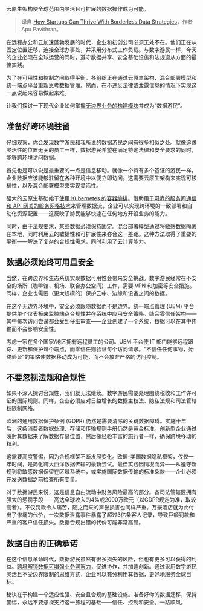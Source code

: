 
<!--
title: 初创企业如何通过无边界数据战略蓬勃发展
cover: https://cdn.thenewstack.io/media/2024/12/5309816e-kristin-wilson-z3htkdhuh5w-unsplash-scaled.jpg
-->

云原生架构使全球范围内灵活且可扩展的数据操作成为可能。

> 译自 [How Startups Can Thrive With Borderless Data Strategies](https://thenewstack.io/how-startups-can-thrive-with-borderless-data-strategies/)，作者 Apu Pavithran。

在远程办公和云加速蓬勃发展的时代，企业和初创公司必须无处不在。他们正在从固定位置迁移，连接全球办事处，并采用分布式工作负载。与数字游民一样，今天的企业必须在全球运营的同时，遵守数据共享、安全基础设施和法规遵从方面的最佳实践。

为了在可用性和控制之间取得平衡，各组织正在通过云原生架构、混合部署模型和统一端点平台重新思考数据管理。然而，在不违反法律或泄露信息的情况下实现这一点说起来容易做起来难。

让我们探讨一下现代企业如何掌握[无边界业务的构建模块](https://thenewstack.io/how-event-processing-builds-business-speed-and-agility/)并成为“数据游民”。

## 准备好跨环境驻留

仔细观察，你会发现数字游民和我所说的数据游民之间有很多相似之处。就像追求灵活性的位置无关的员工一样，数据游民希望在满足特定法律和安全要求的同时，能够跨环境访问数据。

首先也是可以说是最重要的一点是信息移动。就像一个持有多个签证的游民一样，企业数据应该能够驻留在各种环境中以便立即访问。这需要云原生架构来实现可移植性，以及混合部署模型来实现灵活性。

强大的云原生基础始于[使用 Kubernetes 的容器编排](https://thenewstack.io/the-impact-of-containerization-on-apm-strategies/)。借助[用于可靠的服务间通信和 API 网关的服务网格技术](https://thenewstack.io/tetrate-bloomberg-collaborate-on-envoy-based-ai-gateways/)来管理数据流，企业可以实现跨环境的一致部署和自动化资源配置——这反映了游民能够快速在任何地方开设业务的能力。

同时，由于法规要求，某些数据必须保持固定。混合部署模型通过将敏感数据隔离在本地，同时利用云的敏捷性和可扩展性来弥合这一差距。这种方法取得了重要的平衡——解决了复杂的合规性需求，同时利用了云计算能力。

## 数据必须始终可用且安全

当然，在跨边界和生态系统实现数据可用性会带来安全挑战。数字游民经常在不安全的场所（咖啡馆、机场、联合办公空间）工作，需要 VPN 和加密等安全措施。同样，企业也需要（更大规模的）保护云中、边缘和设备之间的数据。

在这个无边界环境中，安全必须跟随数据而不是边界。统一端点管理 (UEM) 平台提供单个仪表板来监控端点合规性并在系统中应用安全策略。结合零信任架构——其中每次访问尝试都会受到仔细审查——企业创建了一个系统，数据可以在其中传输而不会影响安全性。

考虑一家在多个国家/地区拥有远程员工的公司。UEM 平台使 IT 部门能够远程跟踪、更新和保护每个端点，而零信任则验证每个访问请求。“不信任任何事物，始终验证”的策略使数据移动成为可能，而不会放弃严格的访问控制。

## 不要忽视法规和合规性

如果不深入探讨合规性，我们就无法继续。数字游民需要处理围绕税收和工作许可证的国际规则。同样，企业必须应对日益增长的数据主权法、隐私法规和司法管辖权限制网络。

欧洲的通用数据保护条例 (GDPR) 仍然是需要清除的关键数据障碍。实施十年后，这条消费者数据处理、存储和传输规则手册仍然是黄金标准。创新型企业通过映射其数据来了解数据存储位置，然后像经验丰富的旅行者一样，确保跨境移动的权利。

这需要高度警惕，因为合规框架不断发展变化。欧盟-美国数据隐私框架，仅仅一年时间，是简化跨大西洋数据传输的最新尝试。最佳实践因情况而异——从遵守新规到将敏感数据保留在区域系统中，或实施国际数据传输的标准条款——企业必须在发送数据之前检查所有变量。

对于数据游民来说，这是信息自由流动中财务风险最高的部分。各司法管辖区拥有强大的惩罚手段——高达全球收入的4%或2000万欧元（以GDPR规定为准，取较高者）。不仅罚款令人痛苦，随之而来的声誉损害也同样严重。万豪酒店就为此付出了惨痛的代价，一次数据泄露事件暴露了超过3亿条客人记录，导致巨额罚款和严重的客户信任损失。数据合规出错的代价可能非常高昂。

## 数据自由的正确承诺

在这个信息革命时代，数据游民虽然有很多损失的风险，但也有更多可以获得的利益。[跨境解锁数据可增强业务洞察力](https://thenewstack.io/data-unleashed-unlocking-powerful-business-insights/)，促进协作，并加速创新。通过采用数字游民灵活且不受边界限制的思维方式，企业可以充分利用其数据，更好地服务全球目标。

秘诀在于构建一个适应性强、安全且合规的基础设施。准备好你的数据迁移，保持警惕，永远不要忽视支持这一旅程的基础——信任、控制和安全。一路顺风。
